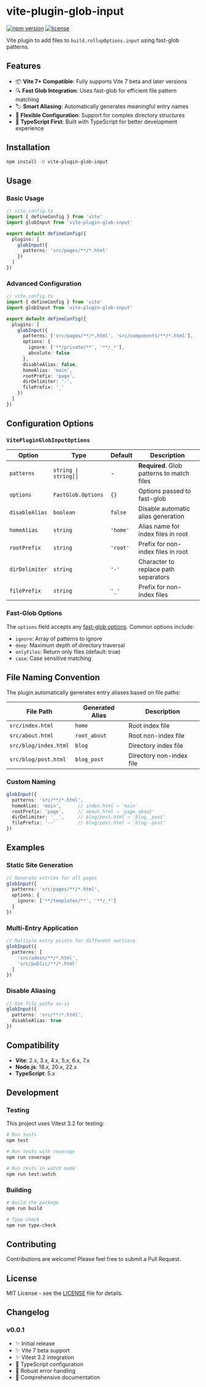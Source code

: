 # vite-plugin-glob-input

[![npm version](https://img.shields.io/npm/v/vite-plugin-glob-input.svg)](https://www.npmjs.com/package/vite-plugin-glob-input)
[![license](https://img.shields.io/npm/l/vite-plugin-glob-input.svg)](https://github.com/ozekimasaki/vite-plugin-glob-input/blob/main/LICENSE)

Vite plugin to add files to `build.rollupOptions.input` using fast-glob patterns.

## Features

- 📦 **Vite 7+ Compatible**: Fully supports Vite 7 beta and later versions
- 🔍 **Fast Glob Integration**: Uses fast-glob for efficient file pattern matching
- 🏷️ **Smart Aliasing**: Automatically generates meaningful entry names
- 📁 **Flexible Configuration**: Support for complex directory structures
- 🎯 **TypeScript First**: Built with TypeScript for better development experience

## Installation

```bash
npm install -D vite-plugin-glob-input
```

## Usage

### Basic Usage

```typescript
// vite.config.ts
import { defineConfig } from 'vite'
import globInput from 'vite-plugin-glob-input'

export default defineConfig({
  plugins: [
    globInput({
      patterns: 'src/pages/**/*.html'
    })
  ]
})
```

### Advanced Configuration

```typescript
// vite.config.ts
import { defineConfig } from 'vite'
import globInput from 'vite-plugin-glob-input'

export default defineConfig({
  plugins: [
    globInput({
      patterns: ['src/pages/**/*.html', 'src/components/**/*.html'],
      options: {
        ignore: ['**/private/**', '**/_*'],
        absolute: false
      },
      disableAlias: false,
      homeAlias: 'main',
      rootPrefix: 'page',
      dirDelimiter: '-',
      filePrefix: '_'
    })
  ]
})
```

## Configuration Options

### `VitePluginGlobInputOptions`

| Option | Type | Default | Description |
|--------|------|---------|-------------|
| `patterns` | `string \| string[]` | - | **Required**. Glob patterns to match files |
| `options` | `FastGlob.Options` | `{}` | Options passed to fast-glob |
| `disableAlias` | `boolean` | `false` | Disable automatic alias generation |
| `homeAlias` | `string` | `'home'` | Alias name for index files in root |
| `rootPrefix` | `string` | `'root'` | Prefix for non-index files in root |
| `dirDelimiter` | `string` | `'-'` | Character to replace path separators |
| `filePrefix` | `string` | `'_'` | Prefix for non-index files |

### Fast-Glob Options

The `options` field accepts any [fast-glob options](https://github.com/mrmlnc/fast-glob#options-3). Common options include:

- `ignore`: Array of patterns to ignore
- `deep`: Maximum depth of directory traversal
- `onlyFiles`: Return only files (default: true)
- `case`: Case sensitive matching

## File Naming Convention

The plugin automatically generates entry aliases based on file paths:

| File Path | Generated Alias | Description |
|-----------|----------------|-------------|
| `src/index.html` | `home` | Root index file |
| `src/about.html` | `root_about` | Root non-index file |
| `src/blog/index.html` | `blog` | Directory index file |
| `src/blog/post.html` | `blog_post` | Directory non-index file |

### Custom Naming

```typescript
globInput({
  patterns: 'src/**/*.html',
  homeAlias: 'main',      // index.html → 'main'
  rootPrefix: 'page',     // about.html → 'page_about'
  dirDelimiter: '__',     // blog/post.html → 'blog__post'
  filePrefix: '--'        // blog/post.html → 'blog--post'
})
```

## Examples

### Static Site Generation

```typescript
// Generate entries for all pages
globInput({
  patterns: 'src/pages/**/*.html',
  options: {
    ignore: ['**/templates/**', '**/_*']
  }
})
```

### Multi-Entry Application

```typescript
// Multiple entry points for different sections
globInput({
  patterns: [
    'src/admin/**/*.html',
    'src/public/**/*.html'
  ]
})
```

### Disable Aliasing

```typescript
// Use file paths as-is
globInput({
  patterns: 'src/**/*.html',
  disableAlias: true
})
```

## Compatibility

- **Vite**: 2.x, 3.x, 4.x, 5.x, 6.x, 7.x
- **Node.js**: 18.x, 20.x, 22.x
- **TypeScript**: 5.x

## Development

### Testing

This project uses Vitest 3.2 for testing:

```bash
# Run tests
npm test

# Run tests with coverage
npm run coverage

# Run tests in watch mode
npm run test:watch
```

### Building

```bash
# Build the package
npm run build

# Type check
npm run type-check
```

## Contributing

Contributions are welcome! Please feel free to submit a Pull Request.

## License

MIT License - see the [LICENSE](LICENSE) file for details.

## Changelog

### v0.0.1

- ✨ Initial release
- ✨ Vite 7 beta support
- ✨ Vitest 3.2 integration
- 🔧 TypeScript configuration
- 🐛 Robust error handling
- 📝 Comprehensive documentation